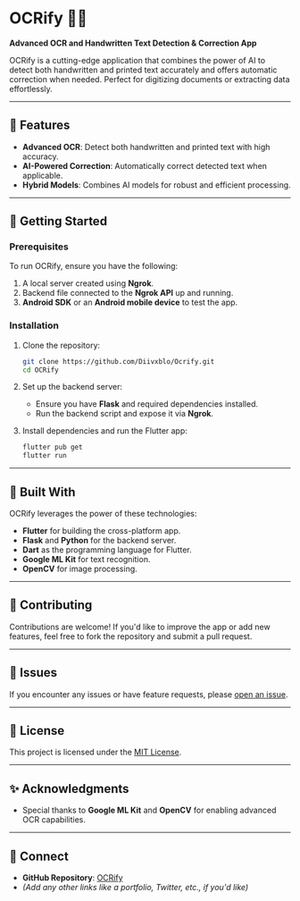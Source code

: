 # OCRify 📜✨

**Advanced OCR and Handwritten Text Detection & Correction App**

OCRify is a cutting-edge application that combines the power of AI to detect both handwritten and printed text accurately and offers automatic correction when needed. Perfect for digitizing documents or extracting data effortlessly.

---

## 🌟 Features

- **Advanced OCR**: Detect both handwritten and printed text with high accuracy.
- **AI-Powered Correction**: Automatically correct detected text when applicable.
- **Hybrid Models**: Combines AI models for robust and efficient processing.

---

## 🚀 Getting Started

### Prerequisites

To run OCRify, ensure you have the following:

1. A local server created using **Ngrok**.
2. Backend file connected to the **Ngrok API** up and running.
3. **Android SDK** or an **Android mobile device** to test the app.

### Installation

1. Clone the repository:

   ```bash
   git clone https://github.com/Diivxblo/Ocrify.git  
   cd OCRify  
   ```

2. Set up the backend server:

   - Ensure you have **Flask** and required dependencies installed.
   - Run the backend script and expose it via **Ngrok**.

3. Install dependencies and run the Flutter app:

   ```bash
   flutter pub get  
   flutter run  
   ```

---

## 🔧 Built With

OCRify leverages the power of these technologies:

- **Flutter** for building the cross-platform app.
- **Flask** and **Python** for the backend server.
- **Dart** as the programming language for Flutter.
- **Google ML Kit** for text recognition.
- **OpenCV** for image processing.

---

## 🤝 Contributing

Contributions are welcome! If you'd like to improve the app or add new features, feel free to fork the repository and submit a pull request.

---

## 🐛 Issues

If you encounter any issues or have feature requests, please [open an issue](https://github.com/Diivxblo/Ocrify/issues).

---

## 📜 License

This project is licensed under the [MIT License](LICENSE).

---

## ✨ Acknowledgments

- Special thanks to **Google ML Kit** and **OpenCV** for enabling advanced OCR capabilities.

---

## 💬 Connect

- **GitHub Repository**: [OCRify](https://github.com/Diivxblo/Ocrify/)
- *(Add any other links like a portfolio, Twitter, etc., if you'd like)*


